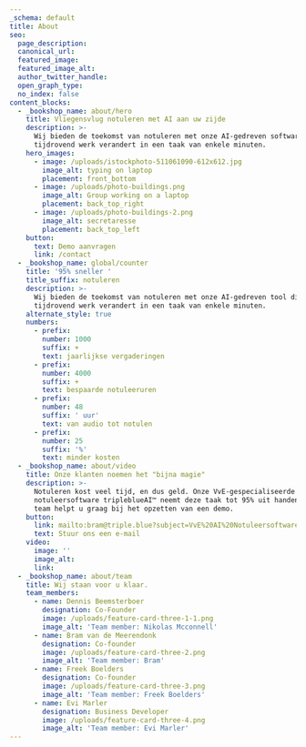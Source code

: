 ```yaml
---
_schema: default
title: About
seo:
  page_description:
  canonical_url:
  featured_image:
  featured_image_alt:
  author_twitter_handle:
  open_graph_type:
  no_index: false
content_blocks:
  - _bookshop_name: about/hero
    title: Vliegensvlug notuleren met AI aan uw zijde
    description: >-
      Wij bieden de toekomst van notuleren met onze AI-gedreven software die
      tijdrovend werk verandert in een taak van enkele minuten.
    hero_images:
      - image: /uploads/istockphoto-511061090-612x612.jpg
        image_alt: typing on laptop
        placement: front_bottom
      - image: /uploads/photo-buildings.png
        image_alt: Group working on a laptop
        placement: back_top_right
      - image: /uploads/photo-buildings-2.png
        image_alt: secretaresse
        placement: back_top_left
    button:
      text: Demo aanvragen
      link: /contact
  - _bookshop_name: global/counter
    title: '95% sneller '
    title_suffix: notuleren
    description: >-
      Wij bieden de toekomst van notuleren met onze AI-gedreven tool die
      tijdrovend werk verandert in een taak van enkele minuten.
    alternate_style: true
    numbers:
      - prefix:
        number: 1000
        suffix: +
        text: jaarlijkse vergaderingen
      - prefix:
        number: 4000
        suffix: +
        text: bespaarde notuleeruren
      - prefix:
        number: 48
        suffix: ' uur'
        text: van audio tot notulen
      - prefix:
        number: 25
        suffix: '%'
        text: minder kosten
  - _bookshop_name: about/video
    title: Onze klanten noemen het "bijna magie"
    description: >-
      Notuleren kost veel tijd, en dus geld. Onze VvE-gespecialiseerde
      notuleersoftware tripleblueAI™ neemt deze taak tot 95% uit handen. Ons
      team helpt u graag bij het opzetten van een demo.
    button:
      link: mailto:bram@triple.blue?subject=VvE%20AI%20Notuleersoftware
      text: Stuur ons een e-mail
    video:
      image: ''
      image_alt:
      link:
  - _bookshop_name: about/team
    title: Wij staan voor u klaar.
    team_members:
      - name: Dennis Beemsterboer
        designation: Co-Founder
        image: /uploads/feature-card-three-1-1.png
        image_alt: 'Team member: Nikolas Mcconnell'
      - name: Bram van de Meerendonk
        designation: Co-founder
        image: /uploads/feature-card-three-2.png
        image_alt: 'Team member: Bram'
      - name: Freek Boelders
        designation: Co-founder
        image: /uploads/feature-card-three-3.png
        image_alt: 'Team member: Freek Boelders'
      - name: Evi Marler
        designation: Business Developer
        image: /uploads/feature-card-three-4.png
        image_alt: 'Team member: Evi Marler'
---
```


